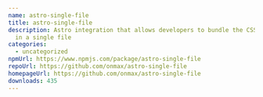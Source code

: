 ```yaml
---
name: astro-single-file
title: astro-single-file
description: Astro integration that allows developers to bundle the CSS and HTML
  in a single file
categories:
  - uncategorized
npmUrl: https://www.npmjs.com/package/astro-single-file
repoUrl: https://github.com/onmax/astro-single-file
homepageUrl: https://github.com/onmax/astro-single-file
downloads: 435
---
```

